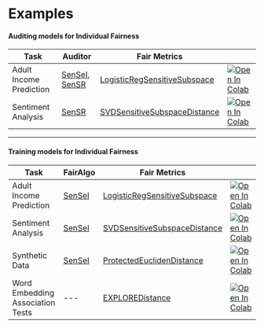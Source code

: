 # Examples


#### Auditing models for Individual Fairness
| Task      | Auditor | Fair Metrics |  |
| ----------- | ----------- | ----------- | ----------- |
| Adult Income Prediction      | [SenSeI](https://ibm.github.io/inFairness/reference/auditors.html#sensei-auditor), [SenSR](https://ibm.github.io/inFairness/reference/auditors.html#sensr-auditor) |  [LogisticRegSensitiveSubspace](https://ibm.github.io/inFairness/reference/distances.html#logistic-regression-sensitive-subspace-distance-metric) |  [![Open In Colab](https://colab.research.google.com/assets/colab-badge.svg)](https://githubtocolab.com/IBM/inFairness/blob/main/examples/adult-income-prediction/adult_income_prediction.ipynb)     |
| Sentiment Analysis   | [SenSR](https://ibm.github.io/inFairness/reference/auditors.html#sensr-auditor) | [SVDSensitiveSubspaceDistance](https://ibm.github.io/inFairness/reference/distances.html#svd-sensitive-subspace) |  [![Open In Colab](https://colab.research.google.com/assets/colab-badge.svg)](https://githubtocolab.com/IBM/inFairness/blob/main/examples/sentiment-analysis/sentiment_analysis_demo.ipynb)    |

-------

#### Training models for Individual Fairness
| Task      | FairAlgo | Fair Metrics |  |
| ----------- | ----------- | ----------- | ----------- |
| Adult Income Prediction      | [SenSeI](https://ibm.github.io/inFairness/reference/algorithms.html#sensei-sensitive-set-invariance) |  [LogisticRegSensitiveSubspace](https://ibm.github.io/inFairness/reference/distances.html#logistic-regression-sensitive-subspace-distance-metric) |  [![Open In Colab](https://colab.research.google.com/assets/colab-badge.svg)](https://githubtocolab.com/IBM/inFairness/blob/main/examples/adult-income-prediction/adult_income_prediction.ipynb)    |
| Sentiment Analysis   | [SenSeI](https://ibm.github.io/inFairness/reference/algorithms.html#sensei-sensitive-set-invariance) | [SVDSensitiveSubspaceDistance](https://ibm.github.io/inFairness/reference/distances.html#svd-sensitive-subspace) |  [![Open In Colab](https://colab.research.google.com/assets/colab-badge.svg)](https://githubtocolab.com/IBM/inFairness/blob/main/examples/sentiment-analysis/sentiment_analysis_demo.ipynb)    |
| Synthetic Data   | [SenSeI](https://ibm.github.io/inFairness/reference/algorithms.html#sensei-sensitive-set-invariance) | [ProtectedEuclidenDistance](https://ibm.github.io/inFairness/reference/distances.html#protected-euclidean-distance) |  [![Open In Colab](https://colab.research.google.com/assets/colab-badge.svg)](https://githubtocolab.com/IBM/inFairness/blob/main/examples/synthetic-data/synthetic_data_demo.ipynb)      |
| Word Embedding Association Tests | --- |  [EXPLOREDistance](https://ibm.github.io/inFairness/reference/distances.html#explore-embedded-xenial-pairs-logistic-regression)  |  [![Open In Colab](https://colab.research.google.com/assets/colab-badge.svg)](https://githubtocolab.com/IBM/inFairness/blob/main/examples/word-embedding-association-test/weat-explore.ipynb)      |
